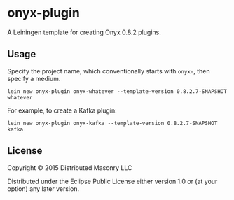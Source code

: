 # onyx-plugin

A Leiningen template for creating Onyx 0.8.2 plugins.

## Usage

Specify the project name, which conventionally starts with `onyx-`, then specify a medium.

```
lein new onyx-plugin onyx-whatever --template-version 0.8.2.7-SNAPSHOT whatever
```

For example, to create a Kafka plugin:

```
lein new onyx-plugin onyx-kafka --template-version 0.8.2.7-SNAPSHOT kafka
```

## License

Copyright © 2015 Distributed Masonry LLC

Distributed under the Eclipse Public License either version 1.0 or (at
your option) any later version.
